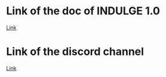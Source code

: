 # Link of the doc of INDULGE 1.0

[Link ](https://drive.google.com/drive/folders/1l4tp2e6t30NDGZhQydN4hFE42h4uv96n)

# Link of the discord channel

[Link ](https://discord.gg/6SVgZVDR)
